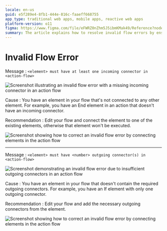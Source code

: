 ```yaml
---
locale: en-us
guid: e5f289e4-8fb1-444e-816c-faaeff668755
app_type: traditional web apps, mobile apps, reactive web apps
platform-version: o11
figma: https://www.figma.com/file/eFWRZ0nZhm5J5ibmKMak49/Reference?node-id=609:446
summary: The article explains how to resolve invalid flow errors by ensuring elements in an action flow have the required incoming and outgoing connectors
---
```

# Invalid Flow Error

Message
:   `<element> must have at least one incoming connector in <action-flow>`

![Screenshot illustrating an invalid flow error with a missing incoming connector in an action flow](images/invalid-flow-error-1-ss.png "Invalid Flow Error Example 1")  
     
Cause
:   You have an element in your flow that's not connected to any other element. For example, you have an End element in an action that doesn't have an incoming connector.

Recommendation
:       Edit your flow and connect the element to one of the existing elements, otherwise that element won't be executed.

![Screenshot showing how to correct an invalid flow error by connecting elements in the action flow](images/invalid-flow-error-3-ss.png "Invalid Flow Error Recommendation") 

---

Message
:   `<element> must have <number> outgoing connector(s) in <action-flow>`

![Screenshot demonstrating an invalid flow error due to insufficient outgoing connectors in an action flow](images/invalid-flow-error-2-ss.png "Invalid Flow Error Example 2") 


Cause
:   You have an element in your flow that doesn't contain the required outgoing connectors. For example, you have an If element with only one outgoing connector.

Recommendation
:        Edit your flow and add the necessary outgoing connectors from the element.

![Screenshot showing how to correct an invalid flow error by connecting elements in the action flow](images/invalid-flow-error-3-ss.png "Invalid Flow Error Recommendation") 